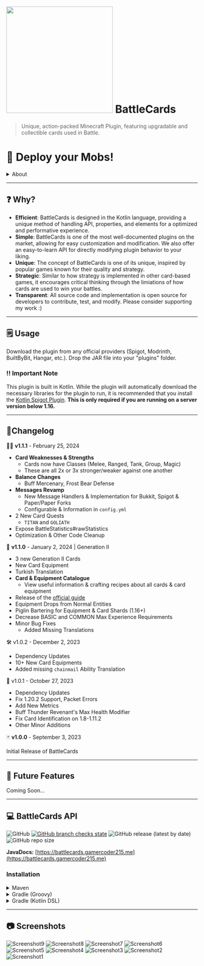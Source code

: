 # <img style="height: 7vh; width: auto;" src="https://repository-images.githubusercontent.com/555359817/10af05e9-d2f4-41c8-9451-d9bbfa2bd0bb"> BattleCards
> Unique, action-packed Minecraft Plugin, featuring upgradable and collectible cards used in Battle.

# 🎴 Deploy your Mobs!

<details>
    <summary>About</summary>

BattleCards is a free Minecraft Plugin developed for Spigot 1.8+ servers. It creates a unique combat system inspired from games like Clash Royale where entities can drop collectible cards that are upgradable and usable in PvP and PvE combat.
Created by GamerCoder, it allows for an amazing and unique Minecraft Experience for all ages. Deploy your Cards!
</details>

---

## ❓ Why?

- **Efficient**: BattleCards is designed in the Kotlin language, providing a unique method of handling API, properties, and elements for a optimized and performative experience.
- **Simple**: BattleCards is one of the most well-documented plugins on the market, allowing for easy customization and modification. We also offer an easy-to-learn API for directly modifying plugin behavior to your liking.
- **Unique**: The concept of BattleCards is one of its unique, inspired by popular games known for their quality and strategy.
- **Strategic**: Similar to how strategy is implemented in other card-based games, it encourages critical thinking through the limiations of how cards are used to win your battles.
- **Transparent**: All source code and implementation is open source for developers to contribute, test, and modify. Please consider supporting my work :)

---

## 🗒️ Usage
Download the plugin from any official providers (Spigot, Modrinth, BuiltByBit, Hangar, etc.). Drop the JAR file into your "plugins" folder.

### ‼️ Important Note
This plugin is built in Kotlin. While the plugin will automatically download the necessary libraries for the plugin to run, it is recommended that you install the [Kotlin Spigot Plugin](https://modrinth.com/plugin/kotlinmc/). **This is only required if you are running on a server version below 1.16.**

---

## 📓Changelog

🧙‍♂️ **v1.1.1** - February 25, 2024
- **Card Weaknesses & Strengths**
  - Cards now have Classes (Melee, Ranged, Tank, Group, Magic)
  - These are all 2x or 3x stronger/weaker against one another 
- **Balance Changes**
  - Buff Mercenary, Frost Bear Defense
- **Messages Revamp**
  - New Message Handlers & Implementation for Bukkit, Spigot & Paper/Paper Forks
  - Configurable & Information in `config.yml`
- 2 New Card Quests
  - `TITAN` and `GOLIATH` 
- Expose BattleStatistics#rawStatistics
- Optimization & Other Code Cleanup

📖 **v1.1.0** - January 2, 2024 | Generation II
- 3 new Generation II Cards
- New Card Equipment
- Turkish Translation
- **Card & Equipment Catalogue**
  - View useful information & crafting recipes about all cards & card equipment
- Release of the [official guide](https://guide.battlecards.gamercoder215.me)
- Equipment Drops from Normal Entities
- Piglin Bartering for Equipment & Card Shards (1.16+)
- Decrease BASIC and COMMON Max Experience Requirements
- Minor Bug Fixes
  - Added Missing Translations 

🛠️ v1.0.2 - December 2, 2023
- Dependency Updates
- 10+ New Card Equipments
- Added missing `chainmail` Ability Translation

🐛 v1.0.1 - October 27, 2023
- Dependency Updates
- Fix 1.20.2 Support, Packet Errors
- Add New Metrics
- Buff Thunder Revenant's Max Health Modifier
- Fix Card Identification on 1.8-1.11.2
- Other Minor Additions

🃏 **v1.0.0** - September 3, 2023

Initial Release of BattleCards

---

## 🔮 Future Features

Coming Soon...

---
## 💻 BattleCards API
![GitHub](https://img.shields.io/github/license/GamerCoder215/BattleCards)
[![GitHub branch checks state](https://github.com/GamerCoder215/BattleCards/actions/workflows/build.yml/badge.svg)](https://github.com/Team-Inceptus/PlasmaEnchants/actions/)
![GitHub release (latest by date)](https://img.shields.io/github/v/release/GamerCoder215/BattleCards?style=plastic)
![GitHub repo size](https://img.shields.io/github/repo-size/GamerCoder215/BattleCards)

**JavaDocs:** [https://battlecards.gamercoder215.me](https://battlecards.gamercoder215.me)

### Installation

<details>
    <summary>Maven</summary>

```xml
<project>

    <repositories>
        <repository>
            <id>codemc-snapshots</id>
            <url>https://repo.codemc.io/repository/maven-snapshots/</url>
        </repository>
    </repositories>
    
    <dependencies>
        <dependency>
            <groupId>me.gamercoder215.battlecards</groupId>
            <artifactId>battlecards-api</artifactId>
            <version>[VERSION]</version>
        </dependency>
    </dependencies>
    
</project>
```
</details>

<details>
    <summary>Gradle (Groovy)</summary>

```gradle
repositories {
    maven { url 'https://repo.codemc.io/repository/maven-snapshots/' }
}

dependencies {
    implementation 'me.gamercoder215.battlecards:battlecards-api:[VERSION]'
}
```
</details>

<details>
    <summary>Gradle (Kotlin DSL)</summary>

```kotlin
repositories {
    maven(url = "https://repo.codemc.io/repository/maven-snapshots/")
}

dependencies {
    implementation('me.gamercoder215.battlecards:battlecards-api:[VERSION]')
}
```
</details>

---
## 📷 Screenshots

![Screenshot9](https://media.discordapp.net/attachments/894254760075603980/1167496799611801610/2023-10-27_11.11.38.png?ex=654e5720&is=653be220&hm=33a479b1317d294707995f2e56ebfdd0d4ca90940daa41bb0c2ba01d2aac6aa7)
![Screenshot8](https://media.discordapp.net/attachments/894254760075603980/1167496797523034162/2023-10-27_11.14.03.png?ex=654e571f&is=653be21f&hm=5092e46180fded697d2b7499b65b5254338e0f5712cd17f9e696865eb68387f9)
![Screenshot7](https://media.discordapp.net/attachments/894254760075603980/1167496799234293790/2023-10-27_11.12.14.png?ex=654e571f&is=653be21f&hm=388141e559308b714c9816a3551337dfb3c2308f51647712417a5207d2416cf2)
![Screenshot6](https://media.discordapp.net/attachments/894254760075603980/1167496798512873616/2023-10-27_11.12.42.png?ex=654e571f&is=653be21f&hm=bbbb11836dbd19e2cc1c98236765a8e234689801474975e5984dffaf6bf7823e)
![Screenshot5](https://media.discordapp.net/attachments/894254760075603980/1167496800178016387/2023-10-27_11.10.29.png?ex=654e5720&is=653be220&hm=cde0b63792c69c7cf8471ae5fb67c78a125f1f7306b00659b955741d2b696776)
![Screenshot4](https://media.discordapp.net/attachments/894254760075603980/1135013631440994345/2023-07-29_19.58.35.png)
![Screenshot3](https://media.discordapp.net/attachments/894254760075603980/1135013630971236513/2023-07-29_19.58.19.png)
![Screenshot2](https://media.discordapp.net/attachments/894254760075603980/1135013630618898452/2023-07-29_19.58.16.png)
![Screenshot1](https://media.discordapp.net/attachments/894254760075603980/1135013630241427506/2023-07-29_19.58.08.png)
